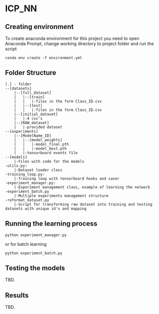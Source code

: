 # ICP_NN

## Creating environment
To create anaconda environment for this project you need to open Anaconda Prompt, change working directory to project folder and run the script
```
conda env create -f environment.yml
```
## Folder Structure
```
[.] - folder
--[datasets]
    |--[full_dataset]
    |   |--[train]
    |   |   |-files in the form Class_ID.csv
    |   |--[test]
    |   |   |-files in the form Class_ID.csv
    |--[initial_dataset]
    |   |-4 csv's
    |--[RAW_dataset]
    |   |-provided dataset
--[experiments]
    |--[ModelName_ID]
    |   |--[model_weights]
    |   |   |-model_final.pth
    |   |   |-model_best.pth
    |   |-tensorboard events file
--[models]
    |-Files with code for the models
-utils.py:
    |-Dataset loader class
-training_loop.py:
    |-Training loop with tensorboard hooks and saver
-experiment_manager.py:
    |-Experiment management class, example of learning the network
-experiment_batch.py
    |-Multiple experiments management structure
-reformat_dataset.py
    |-Script for transforming raw dataset into training and testing datasets with unique id's and mapping
```
## Running the learning process
```
python experiment_manager.py
```
or for batch learning
```
python experiment_batch.py
```
## Testing the models
TBD.
## Results
TBD.
